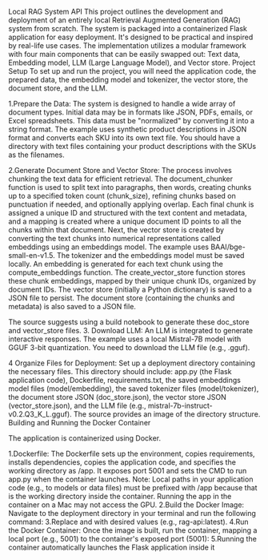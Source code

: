Local RAG System API
This project outlines the development and deployment of an entirely local Retrieval Augmented Generation (RAG) system from scratch. The system is packaged into a containerized Flask application for easy deployment. It's designed to be practical and inspired by real-life use cases.
The implementation utilizes a modular framework with four main components that can be easily swapped out: Text data, Embedding model, LLM (Large Language Model), and Vector store.
Project Setup
To set up and run the project, you will need the application code, the prepared data, the embedding model and tokenizer, the vector store, the document store, and the LLM.

1.Prepare the Data:
The system is designed to handle a wide array of document types.
Initial data may be in formats like JSON, PDFs, emails, or Excel spreadsheets.
This data must be "normalized" by converting it into a string format.
The example uses synthetic product descriptions in JSON format and converts each SKU into its own text file.
You should have a directory with text files containing your product descriptions with the SKUs as the filenames.

2.Generate Document Store and Vector Store:
The process involves chunking the text data for efficient retrieval. The document_chunker function is used to split text into paragraphs, then words, creating chunks up to a specified token count (chunk_size), refining chunks based on punctuation if needed, and optionally applying overlap. Each final chunk is assigned a unique ID and structured with the text content and metadata, and a mapping is created where a unique document ID points to all the chunks within that document.
Next, the vector store is created by converting the text chunks into numerical representations called embeddings using an embeddings model. The example uses BAAI/bge-small-en-v1.5.
The tokenizer and the embeddings model must be saved locally.
An embedding is generated for each text chunk using the compute_embeddings function.
The create_vector_store function stores these chunk embeddings, mapped by their unique chunk IDs, organized by document IDs.
The vector store (initially a Python dictionary) is saved to a JSON file to persist. The document store (containing the chunks and metadata) is also saved to a JSON file.

The source suggests using a build notebook to generate these doc_store and vector_store files.
3. Download LLM:
An LLM is integrated to generate interactive responses.
The example uses a local Mistral-7B model with GGUF 3-bit quantization.
You need to download the LLM file (e.g., .gguf).

4 Organize Files for Deployment:
Set up a deployment directory containing the necessary files.
This directory should include: app.py (the Flask application code), Dockerfile, requirements.txt, the saved embeddings model files (model/embedding), the saved tokenizer files (model/tokenizer), the document store JSON (doc_store.json), the vector store JSON (vector_store.json), and the LLM file (e.g., mistral-7b-instruct-v0.2.Q3_K_L.gguf). The source provides an image of the directory structure.
Building and Running the Docker Container

The application is containerized using Docker.

1.Dockerfile: The Dockerfile sets up the environment, copies requirements, installs dependencies, copies the application code, and specifies the working directory as /app. It exposes port 5001 and sets the CMD to run app.py when the container launches. Note: Local paths in your application code (e.g., to models or data files) must be prefixed with /app because that is the working directory inside the container. Running the app in the container on a Mac may not access the GPU.
2.Build the Docker Image: Navigate to the deployment directory in your terminal and run the following command:
3.Replace <image-name> and <tag> with desired values (e.g., rag-api:latest).
4.Run the Docker Container: Once the image is built, run the container, mapping a local port (e.g., 5001) to the container's exposed port (5001):
5.Running the container automatically launches the Flask application inside it